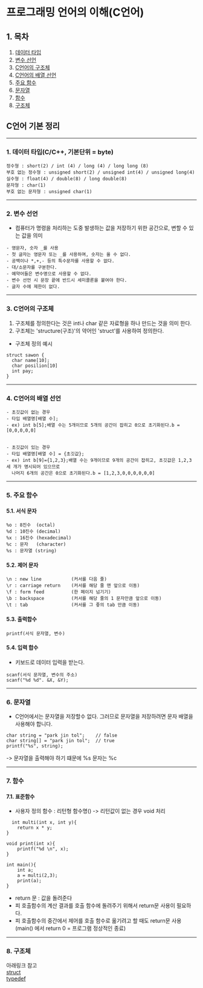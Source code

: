 # 프로그래밍 언어의 이해(C언어)

## 1. 목차 
   1. [데이터 타입](#1-데이터-타입-c/c++-기본단위-byte)
   2. [변수 선언](#2-변수-선언)
   3. [C언어의 구조체](#3-c언어의-구조체)
   4. [C언어의 배열 선언](#4-c언어의-배열-선언)
   5. [주요 함수](#5-주요-함수)
   6. [문자열](#6-문자열)
   7. [함수](#7-함수)
   8. [구조체](#8-구조체)

## C언어 기본 정리

------

### 1. 데이터 타입(C/C++, 기본단위 = byte)

```
정수형 : short(2) / int (4) / long (4) / long long (8)
부호 없는 정수형 : unsigned short(2) / unsigned int(4) / unsigned long(4)
실수형 : float(4) / double(8) / long double(8)
문자형 : char(1)
부호 없는 문자형 : unsigned char(1)
```
------
### 2. 변수 선언
- 컴퓨터가 명령을 처리하는 도중 발생하는 값을 저장하기 위한 공간으로, 변할 수 있는 값을 의미
```
- 영문자, 숫자 _를 사용
- 첫 글자는 영문자 또는 _를 사용하며, 숫자는 올 수 없다.
- 공백이나 *,+,- 등의 특수문자를 사용할 수 없다.
- 대/소문자를 구분한다.
- 예약어들은 변수명으로 사용할 수 없다.
- 변수 선언 시 문장 끝에 반드시 세미콜론을 붙여야 한다.
- 글자 수에 제한이 없다.
```
------
### 3. C언어의 구조체

1. 구조체를 정의한다는 것은 int나 char 같은 자료형을 하나 만드는 것을 의미 한다.
2. 구조체는 'structure(구조)'의 약어인 'struct'를 사용하여 정의한다.
- 구조체 정의 예시
```
struct sawon {
  char name[10];
  char posilion[10]
  int pay;
}
```
------
### 4. C언어의 배열 선언
```
- 초깃값이 없는 경우
- 타입 배열명[배열 수];
- ex) int b[5];배열 수는 5개이므로 5개의 공간이 잡히고 0으로 초기화된다.b = [0,0,0,0,0]


- 초깃값이 있는 경우
- 타입 배열명[배열 수] = {초깃값};
- ex) int b[9]={1,2,3};배열 수는 9개이므로 9개의 공간이 잡히고, 초깃값은 1,2,3 세 개가 명시되어 있으므로
  나머지 6개의 공간은 0으로 초기화된다.b = [1,2,3,0,0,0,0,0,0]
```
------
### 5. 주요 함수

#### 5.1. 서식 문자
```
%o : 8진수  (octal)
%d : 10진수 (decimal)
%x : 16진수 (hexadecimal)
%c : 문자   (character)
%s : 문자열 (string)
```

#### 5.2. 제어 문자
```
\n : new line           (커서를 다음 줄)
\r : carriage return    (커서를 해당 줄 맨 앞으로 이동)
\f : form feed          (한 페이지 넘기기)
\b : backspace          (커서를 해당 줄의 1 문자만큼 앞으로 이동)
\t : tab                (커서를 그 줗의 tab 만큼 이동)
```

#### 5.3. 출력합수
`printf(서식 문자열, 변수)`

#### 5.4. 입력 합수
- 키보드로 데이터 입력을 받는다.
```
scanf(서식 문자열, 변수의 주소)
scanf("%d %d". &X, &Y);
```
-----
### 6. 문자열
- C언어에서는 문자열을 저장할수 없다.
  그러므로 문자열을 저장하려면 문자 배열을 사용해야 합니다.
```
char string = "park jin tol";    // false
char string[] = "park jin tol";  // true
printf("%s", string);
```
-> 문자열을 출력해야 하기 떄문에 %s
   문자는 %c

------
### 7. 함수
#### 7.1. 표준함수
- 사용자 정의 함수 : 리턴형 함수명() -> 리턴값이 없는 경우 void 처리


```
  int multi(int x, int y){
    return x * y;
}

void print(int x){
    printf("%d \n", x);
}

int main(){
    int a;
    a = multi(2,3);
    print(a);
}
```

- return 문 : 값을 돌려준다
- 피 호출함수의 계산 결과를 호출 함수에 돌려주기 위해서 return문 사용이 필요하다.
- 피 호출함수의 중간에서 제어를 호출 함수로 옮기려고 할 때도 return문 사용(main() 에서 return 0 = 프로그램 정상적인 종료)

------
### 8. 구조체
아래링크 참고
</br>
[struct](https://github.com/JustBasicPro/Study/blob/main/%EC%A0%95%EB%B3%B4%EC%B2%98%EB%A6%AC%EA%B8%B0%EC%82%AC/1%EA%B0%95/%EB%B0%95%EC%A7%84%EC%84%9DC/%EB%B0%95%EC%A7%84%EC%84%9Dstruct.c)
</br>
[typedef](https://github.com/JustBasicPro/Study/blob/main/%EC%A0%95%EB%B3%B4%EC%B2%98%EB%A6%AC%EA%B8%B0%EC%82%AC/1%EA%B0%95/%EB%B0%95%EC%A7%84%EC%84%9DC/%EB%B0%95%EC%A7%84%EC%84%9Dtypedef.c)


